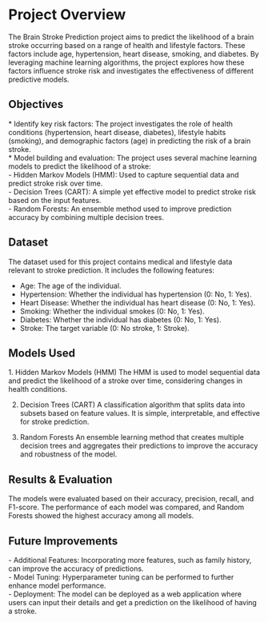 <h1>Project Overview</h1>
The Brain Stroke Prediction project aims to predict the likelihood of a brain stroke occurring based on a range of health and lifestyle factors. These factors include age, hypertension, heart disease, smoking, and diabetes. By leveraging machine learning algorithms, the project explores how these factors influence stroke risk and investigates the effectiveness of different predictive models.

<h2>Objectives</h2>
* Identify key risk factors: The project investigates the role of health conditions 
  (hypertension, heart disease, diabetes), lifestyle habits (smoking), and demographic factors 
  (age) in predicting the risk of a brain stroke.<br>
* Model building and evaluation: The project uses several machine learning models to predict 
  the likelihood of a stroke:<br>
- Hidden Markov Models (HMM): Used to capture sequential data and predict stroke risk over time.<br>
- Decision Trees (CART): A simple yet effective model to predict stroke risk based on the input 
  features.<br>
- Random Forests: An ensemble method used to improve prediction accuracy by combining multiple 
  decision trees.<br>
  
<h2>Dataset</h2>
The dataset used for this project contains medical and lifestyle data relevant to stroke prediction. It includes the following features:

- Age: The age of the individual.<br>
- Hypertension: Whether the individual has hypertension (0: No, 1: Yes).<br>
- Heart Disease: Whether the individual has heart disease (0: No, 1: Yes).<br>
- Smoking: Whether the individual smokes (0: No, 1: Yes).<br>
- Diabetes: Whether the individual has diabetes (0: No, 1: Yes).<br>
- Stroke: The target variable (0: No stroke, 1: Stroke).<br>

<h2>Models Used</h2>
1. Hidden Markov Models (HMM)
The HMM is used to model sequential data and predict the likelihood of a stroke over time, considering changes in health conditions.

2. Decision Trees (CART)
A classification algorithm that splits data into subsets based on feature values. It is simple, interpretable, and effective for stroke prediction.

3. Random Forests
An ensemble learning method that creates multiple decision trees and aggregates their predictions to improve the accuracy and robustness of the model.

<h2>Results & Evaluation</h2>
The models were evaluated based on their accuracy, precision, recall, and F1-score. The performance of each model was compared, and Random Forests showed the highest accuracy among all models.

<h2>Future Improvements</h2>
- Additional Features: Incorporating more features, such as family history, can improve the 
  accuracy of predictions.<br>
- Model Tuning: Hyperparameter tuning can be performed to further enhance model performance.<br>
- Deployment: The model can be deployed as a web application where users can input their 
  details and get a prediction on the likelihood of having a stroke.
